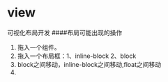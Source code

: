 # view
可视化布局开发
####布局可能出现的操作
1. 拖入一个组件。
2. 拖入一个布局框：1、inline-block 2、block
3. block之间移动，inline-block之间移动,float之间移动
4. 
